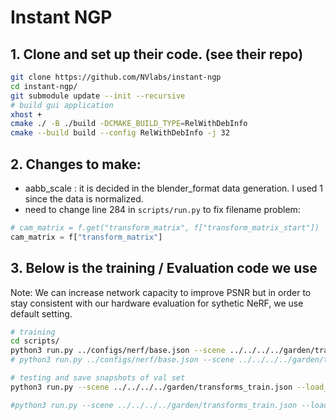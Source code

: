 
# Instant NGP
## 1. Clone and set up their code. (see their repo)
```bash
git clone https://github.com/NVlabs/instant-ngp
cd instant-ngp/
git submodule update --init --recursive
# build gui application
xhost +
cmake ./ -B ./build -DCMAKE_BUILD_TYPE=RelWithDebInfo
cmake --build build --config RelWithDebInfo -j 32
```

## 2. Changes to make:
- aabb_scale : it is decided in the blender_format data generation. I used 1 since the data is normalized.
- need to change line 284 in ```scripts/run.py``` to fix filename problem:
```python
# cam_matrix = f.get("transform_matrix", f["transform_matrix_start"])
cam_matrix = f["transform_matrix"]
```
## 3. Below is the training / Evaluation code we use


Note: We can increase network capacity to improve PSNR  but in order to stay consistent with our hardware evaluation for sythetic NeRF, we use default setting.

```bash
# training
cd scripts/
python3 run.py ../configs/nerf/base.json --scene ../../../../garden/transforms_train.json --save_snapshot ../../../../garden/ingp_256_35000_base.ingp --n_steps 35000 --marching_cubes_res 256
# python3 run.py ../configs/nerf/base.json --scene ../../../../garden/transforms_train.json --save_snapshot ../../../../garden/ingp_256_35000_base_all.ingp --n_steps 35000 --marching_cubes_res 256

# testing and save snapshots of val set
python3 run.py --scene ../../../../garden/transforms_train.json --load_snapshot  ../../../../garden/ingp_256_35000_base.ingp --test_transforms ../../../../garden/transforms_val.json --screenshot_transforms ../../../../garden/transforms_val.json --screenshot_dir ../../../../garden/ingp_256_35000_base_snapshots --marching_cubes_res 256

#python3 run.py --scene ../../../../garden/transforms_train.json --load_snapshot  ../../../../garden/ingp_256_35000_base_all.ingp --test_transforms ../../../../garden/transforms_val.json --screenshot_transforms ../../../../garden/transforms_val.json --screenshot_dir ../../../../garden/ingp_256_35000_base_all_snapshots --marching_cubes_res 256
```

